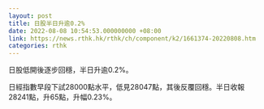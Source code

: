 ```yaml
---
layout: post
title: 日股半日升逾0.2%
date: 2022-08-08 10:54:53.000000000 +08:00
link: https://news.rthk.hk/rthk/ch/component/k2/1661374-20220808.htm
categories: rthk
---
```


日股低開後逐步回穩，半日升逾0.2%。

日經指數早段下試28000點水平，低見28047點，其後反覆回穩。半日收報28241點，升65點，升幅0.23%。
